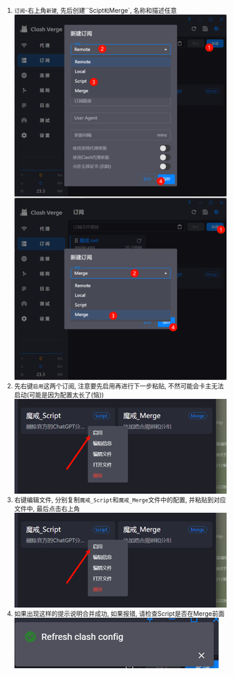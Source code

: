 1. `订阅`-右上角`新建`, 先后创建``Scipt`和`Merge`, 名称和描述任意
     ![Script](./assets/Script.png)
     ![Merge](./assets/Merge.png)
2. 先右键`启用`这两个订阅, 注意要先启用再进行下一步粘贴, 不然可能会卡主无法启动(可能是因为配置太长了(恼))
     ![启用](./assets/启用.png)
3. 右键编辑文件, 分别复制`魔戒_Script`和`魔戒_Merge`文件中的配置, 并粘贴到对应文件中, 最后点击右上角
     ![启用](./assets/启用-1716534688950-4.png)
4. 如果出现这样的提示说明合并成功, 如果报错, 请检查Script是否在Merge前面
     ![success](./assets/success.png)